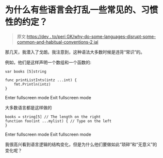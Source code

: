 # 为什么有些语言会打乱一些常见的、习惯性的约定？

> 原文:[https://dev . to/peri GK/why-do-some-languages-disrupt-some-common-and-habitual-conventions-2 ial](https://dev.to/perigk/why-do-some-languages-disrupt-some-common-and-habitual-conventions-2ial)

那几天，我潜入了戈朗。我注意到，这种语法大多数时候是违背“常识”的。

例如，他们是这样声明一个数组和一个函数的:

```
var books [5]string

func printListInts(intz ...int) {
    fmt.Println(intz)
} 
```

Enter fullscreen mode Exit fullscreen mode

大多数语言都是这样做的

```
books = string[5] // The length on the right
function foo(int ...mylist) { // Type on the left
} 
```

Enter fullscreen mode Exit fullscreen mode

我很高兴看到语言逻辑的结构变化，但是为什么他们要做如此“琐碎”和“无意义”的变化呢？